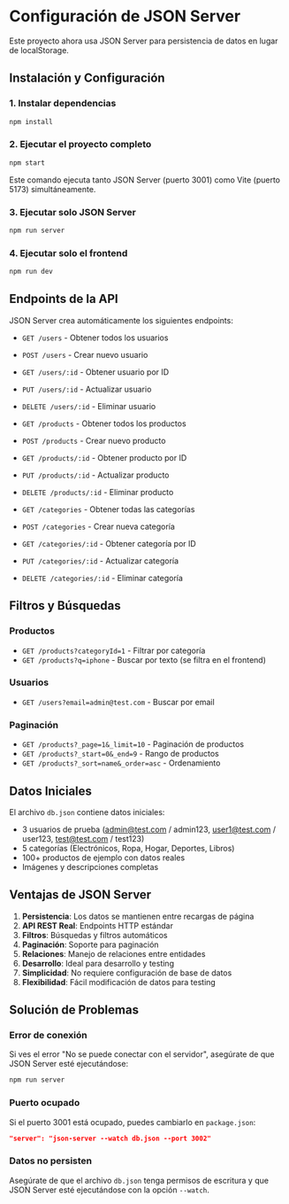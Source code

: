 # Configuración de JSON Server

Este proyecto ahora usa JSON Server para persistencia de datos en lugar de localStorage.

## Instalación y Configuración

### 1. Instalar dependencias
```bash
npm install
```

### 2. Ejecutar el proyecto completo
```bash
npm start
```
Este comando ejecuta tanto JSON Server (puerto 3001) como Vite (puerto 5173) simultáneamente.

### 3. Ejecutar solo JSON Server
```bash
npm run server
```

### 4. Ejecutar solo el frontend
```bash
npm run dev
```

## Endpoints de la API

JSON Server crea automáticamente los siguientes endpoints:

- `GET /users` - Obtener todos los usuarios
- `POST /users` - Crear nuevo usuario
- `GET /users/:id` - Obtener usuario por ID
- `PUT /users/:id` - Actualizar usuario
- `DELETE /users/:id` - Eliminar usuario

- `GET /products` - Obtener todos los productos
- `POST /products` - Crear nuevo producto
- `GET /products/:id` - Obtener producto por ID
- `PUT /products/:id` - Actualizar producto
- `DELETE /products/:id` - Eliminar producto

- `GET /categories` - Obtener todas las categorías
- `POST /categories` - Crear nueva categoría
- `GET /categories/:id` - Obtener categoría por ID
- `PUT /categories/:id` - Actualizar categoría
- `DELETE /categories/:id` - Eliminar categoría

## Filtros y Búsquedas

### Productos
- `GET /products?categoryId=1` - Filtrar por categoría
- `GET /products?q=iphone` - Buscar por texto (se filtra en el frontend)

### Usuarios
- `GET /users?email=admin@test.com` - Buscar por email

### Paginación
- `GET /products?_page=1&_limit=10` - Paginación de productos
- `GET /products?_start=0&_end=9` - Rango de productos
- `GET /products?_sort=name&_order=asc` - Ordenamiento

## Datos Iniciales

El archivo `db.json` contiene datos iniciales:
- 3 usuarios de prueba (admin@test.com / admin123, user1@test.com / user123, test@test.com / test123)
- 5 categorías (Electrónicos, Ropa, Hogar, Deportes, Libros)
- 100+ productos de ejemplo con datos reales
- Imágenes y descripciones completas

## Ventajas de JSON Server

1. **Persistencia**: Los datos se mantienen entre recargas de página
2. **API REST Real**: Endpoints HTTP estándar
3. **Filtros**: Búsquedas y filtros automáticos
4. **Paginación**: Soporte para paginación
5. **Relaciones**: Manejo de relaciones entre entidades
6. **Desarrollo**: Ideal para desarrollo y testing
7. **Simplicidad**: No requiere configuración de base de datos
8. **Flexibilidad**: Fácil modificación de datos para testing

## Solución de Problemas

### Error de conexión
Si ves el error "No se puede conectar con el servidor", asegúrate de que JSON Server esté ejecutándose:
```bash
npm run server
```

### Puerto ocupado
Si el puerto 3001 está ocupado, puedes cambiarlo en `package.json`:
```json
"server": "json-server --watch db.json --port 3002"
```

### Datos no persisten
Asegúrate de que el archivo `db.json` tenga permisos de escritura y que JSON Server esté ejecutándose con la opción `--watch`.
